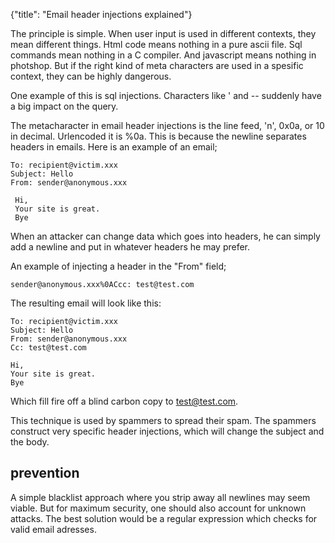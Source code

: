 {"title": "Email header injections explained"}

The principle is simple. When user input is used in different contexts, they 
mean different things. Html code means nothing in a pure ascii file. 
Sql commands mean nothing in a C compiler. And javascript means nothing in 
photshop. But if the right kind of meta characters are used in a 
spesific context, they can be highly dangerous.

One example of this is sql injections. Characters like ' and -- suddenly have
a big impact on the query.

The metacharacter in email header injections is the line feed, 'n', 0x0a, or
10 in decimal. Urlencoded it is %0a. This is because the newline separates 
headers in emails. Here is an example of an email;

    To: recipient@victim.xxx
    Subject: Hello
    From: sender@anonymous.xxx
     
     Hi,
     Your site is great.
     Bye

When an attacker can change data which goes into headers, he can simply add a 
newline and put in whatever headers he may prefer.

An example of injecting a header in the "From" field;

    sender@anonymous.xxx%0ACcc: test@test.com

The resulting email will look like this:

    To: recipient@victim.xxx
    Subject: Hello
    From: sender@anonymous.xxx
    Cc: test@test.com
    
    Hi,
    Your site is great.
    Bye

Which fill fire off a blind carbon copy to test@test.com.

This technique is used by spammers to spread their spam. The spammers 
construct very specific header injections, which will change the subject 
and the body.

## prevention

A simple blacklist approach where you strip away all newlines may seem viable.
But for maximum security, one should also account for unknown attacks. 
The best solution would be a regular expression which checks for valid 
email adresses.
